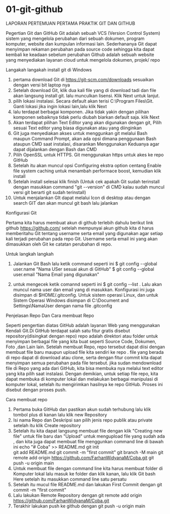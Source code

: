 # 01-git-github
LAPORAN PERTEMUAN PERTAMA
PRAKTIK GIT DAN GITHUB

Pegertian Git dan GitHub 
Git adalah sebuah VCS (Version Control System)  sistem yang mengelola perubahan dari sebuah dokumen, program komputer, website dan kumpulan informasi lain. Sederhananya  Git dapat menyimpan rekaman perubahan pada source code sehingga kita dapat kembali ke keadaan sebelum perubahan
Github adalah sebuah website yang menyediakan layanan cloud untuk mengelola dokumen, projek/ repo 

Langakah langakah install git di Windows
1. pertama download Git di https://git-scm.com/downloads sesuaikan dengan versi bit laptop nya
2. Setelah download Git, klik dua kali file yang di download tadi dan file akan langsung install git. lalu munculkan lisensi. Klik Next untuk lanjut.
3. pilih lokasi instalasi. Secara default akan terisi C:\Program Files\Git. Ganti lokasi jika ingin lokasi lain,lalu klik Next
4. lalu terdapat berbagai komponen. Jika tidak yakin dengan pilihan komponen sebaiknya tidak perlu diubah biarkan default saja. klik Next
5. Akan terdapat pilihan Text Editor yang akan digunakan dengan git, Pilih sesuai Text editor yang biasa digunakan atau yang diinginkan
6. Git juga menyediakan akses untuk menggunkan git melalui Bash maupun Command Prompt, akan ada opsi dimana penggunaan Bash ataupun CMD  saat instalasi, disarankan Menggunakan Keduanya agar dapat dijalankan dengan Bash dan CMD
7. Pilih OpenSSL untuk HTTPS. Git menggunakan https untuk akes ke repo GitHub
8. Setelah itu akan muncul opsi Configuring ekstra option centang Enable file system caching untuk menambah performace boost, kemudian klik install 
9. Setelah install selesai klik finish (Untuk cek apakah Git sudah terinstall dengan masukkan command "git --version" di CMD kalau sudah muncul versi git berarti git sudah terinstall)
10. Untuk menjalankan GIt dapat melalui Icon di desktop atau dengan search GIT dan akan muncul git bash lalu jalankan 

Konfigurasi Git 

Pertama kita harus membuat akun di github terlebih dahulu berikut link github https://github.com/ setelah mempunyai akun github kita d harus memberitahu Git tentang username serta email yang digunakan agar setiap kali terjadi perubahan pada repo Git. Username serta email ini yang akan dimasukkan oleh Git ke catatan perubahan di repo. 

Untuk langkah langkah 
1. Jalankan Git Bash lalu ketik command seperti ini $ git config --global user.name "Nama USer sesuai akun di GitHub"
$ git config --global user.email "Nama Email yang digunakan"

2. untuk mengecek ketik comannd seperti ini $ git config --list . Lalu akan muncul nama user dan email yang di masukkan. Konfigurasi ini juga disimpan di $HOME/.gitconfig. Untuk sistem operasi Linux, dan untuk Sistem Operasi Windows disimpan di C:\Document and Settings\NamaUser dengan nama file .gitconfig

Penjelasan Repo Dan Cara membuat Repo

Seperti pengertian diatas GitHub adalah layanan Web yang menggunakan Kendali Git.Di GitHub terdapat salah satu fitur gratis disebut repository(disingkat dengan repo) repo adalah direktori atau folder untuk menyimpan berbagai file yang kita buat seperti Source Code, Dokumen, Foto ,dan Lain lain. Setelah membuat Repo, repo tersebut dapat diisi dengan membuat file baru maupun upload file kita sendiri ke repo . file yang berada di repo dapat di download atau clone, serta dengan fitur commit kita dapat menyimpan semua perubahan pada file tersebut. jika sudan mendownload file di Repo yang ada dari GitHub, kita bisa membuka nya melalui text editor yang kita pilih saat instalasi. Dengan demikian, untuk setiap file repo, kita dapat membuka di komputer lokal dan melakukan berbagai manipulasi di komputer lokal, setelah itu mengirimkan hasilnya ke repo GitHub. Proses ini disebut dengan proses push.     

Cara membuat repo

1. Pertama buka GitHub dan pastikan akun sudah terhubung lalu klik tombol plus di kanan lalu klik new Repository
2. Isi nama Repo dan Deskripsi san pilih jenis repo publik atau private setelah itu klik Create repository
3. Setelah itu kita dapat langsung membuat file dengan klik "Creating new file" untuk file baru dan "Upload" untuk mengupload file yang sudah ada , dan kita juga dapat membuat file menggunkan command line di bawah ini
    echo "# Coba" >> README.md
    git init<br>
    git add README.md
    git commit -m "first commit"
    git branch -M main
    git remote add origin https://github.com/FarhanWidyanaM/Coba.git
    git push -u origin main
4. Untuk membuat file dengan command line kita harus membuat folder di Komputer lokal lalu masuk ke folder dan klik kanan, lalu klik Git bash Here setelah itu masukkan command line satu persatu 
5. Setelah itu mucul file README.md dan lakukan First Commit dengan  git commit -m "first commit"
6. Lalu lakukan Remote Repository dengan  git remote add origin https://github.com/FarhanWidyanaM/Coba.git
7. Terakhir lakukan push ke github dengan git push -u origin main

